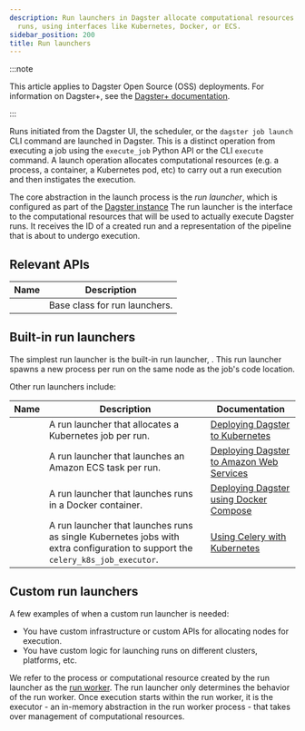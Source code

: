 ```yaml
---
description: Run launchers in Dagster allocate computational resources to execute
  runs, using interfaces like Kubernetes, Docker, or ECS.
sidebar_position: 200
title: Run launchers
---
```

:::note

This article applies to Dagster Open Source (OSS) deployments. For information on Dagster+, see the [Dagster+ documentation](/dagster-plus/).

:::

Runs initiated from the Dagster UI, the scheduler, or the `dagster job launch` CLI command are launched in Dagster. This is a distinct operation from executing a job using the `execute_job` Python API or the CLI `execute` command. A launch operation allocates computational resources (e.g. a process, a container, a Kubernetes pod, etc) to carry out a run execution and then instigates the execution.

The core abstraction in the launch process is the _run launcher_, which is configured as part of the [Dagster instance](/guides/deploy/dagster-instance-configuration) The run launcher is the interface to the computational resources that will be used to actually execute Dagster runs. It receives the ID of a created run and a representation of the pipeline that is about to undergo execution.

## Relevant APIs

| Name                                                                                  | Description                   |
| ------------------------------------------------------------------------------------- | ----------------------------- |
| <PyObject section="internals" module="dagster._core.launcher" object="RunLauncher" /> | Base class for run launchers. |

## Built-in run launchers

The simplest run launcher is the built-in run launcher, <PyObject section="internals" module="dagster._core.launcher" object="DefaultRunLauncher" />. This run launcher spawns a new process per run on the same node as the job's code location.

Other run launchers include:

| Name                                                                                       | Description                                                                                                                    | Documentation                                                                                           |
| ------------------------------------------------------------------------------------------ | ------------------------------------------------------------------------------------------------------------------------------ | ------------------------------------------------------------------------------------------------------- |
| <PyObject section="libraries" module="dagster_k8s" object="K8sRunLauncher" />              | A run launcher that allocates a Kubernetes job per run.                                                                        | [Deploying Dagster to Kubernetes](/guides/deploy/deployment-options/kubernetes/deploying-to-kubernetes) |
| <PyObject section="libraries" module="dagster_aws" object="ecs.EcsRunLauncher" />          | A run launcher that launches an Amazon ECS task per run.                                                                       | [Deploying Dagster to Amazon Web Services](/guides/deploy/deployment-options/aws)                       |
| <PyObject section="libraries" module="dagster_docker" object="DockerRunLauncher" />        | A run launcher that launches runs in a Docker container.                                                                       | [Deploying Dagster using Docker Compose](/guides/deploy/deployment-options/)                            |
| <PyObject section="libraries" module="dagster_celery_k8s" object="CeleryK8sRunLauncher" /> | A run launcher that launches runs as single Kubernetes jobs with extra configuration to support the `celery_k8s_job_executor`. | [Using Celery with Kubernetes](/guides/deploy/deployment-options/kubernetes/kubernetes-and-celery)      |

## Custom run launchers

A few examples of when a custom run launcher is needed:

- You have custom infrastructure or custom APIs for allocating nodes for execution.
- You have custom logic for launching runs on different clusters, platforms, etc.

We refer to the process or computational resource created by the run launcher as the [run worker](/guides/deploy/oss-deployment-architecture#job-execution-flow). The run launcher only determines the behavior of the run worker. Once execution starts within the run worker, it is the executor - an in-memory abstraction in the run worker process - that takes over management of computational resources.
